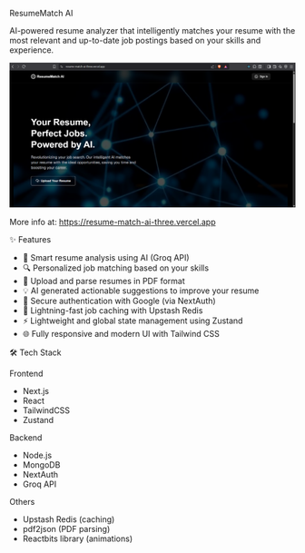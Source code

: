 ResumeMatch AI

AI-powered resume analyzer that intelligently matches your resume with the most relevant and up-to-date job postings based on your skills and experience.

<img src="./public/image.png" alt="Landing-page image" width="600" />

More info at: https://resume-match-ai-three.vercel.app

✨ Features

- 🧠 Smart resume analysis using AI (Groq API)
- 🔍 Personalized job matching based on your skills
- 📄 Upload and parse resumes in PDF format
- 💡 AI generated actionable suggestions to improve your resume
- 🔐 Secure authentication with Google (via NextAuth)
- 💾 Lightning-fast job caching with Upstash Redis
- ⚡ Lightweight and global state management using Zustand
- 🌐 Fully responsive and modern UI with Tailwind CSS

🛠 Tech Stack

Frontend

- Next.js
- React
- TailwindCSS
- Zustand

Backend

- Node.js
- MongoDB
- NextAuth
- Groq API

Others

- Upstash Redis (caching)
- pdf2json (PDF parsing)
- Reactbits library (animations)